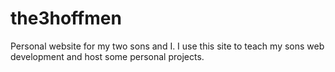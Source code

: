 # the3hoffmen
Personal website for my two sons and I. I use this site to teach my sons web development and host some personal projects.
